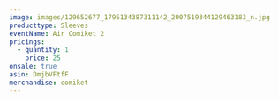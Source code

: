 ```yaml
---
image: images/129652677_1795134387311142_2007519344129463183_n.jpg
producttype: Sleeves
eventName: Air Comiket 2
pricings:
  - quantity: 1
    price: 25
onsale: true
asin: DmjbVFtfF
merchandise: comiket
---
```

